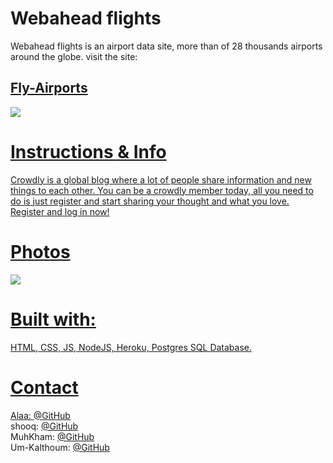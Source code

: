 # Webahead flights

Webahead flights is an airport data site, more than of 28 thousands airports around the globe.
visit the site: <h2><a href="https://crowdly-blog.herokuapp.com/">Fly-Airports</h2>

<img src="https://image4.owler.com/logo/crowdly_owler_20160226_201601_original.png">

# Instructions & Info

Crowdly is a global blog where a lot of people share information and new things to each other.
You can be a crowdly member today, all you need to do is just register and start sharing your thought and what you love.
Register and log in now!

# Photos

<img src="https://crowdly.com/assets/crowdly-platform-imac-fe4d25b06c9af2eb2129e30369ce6a2a55633cda878cf7e0eaf2e1f44388e29c.png">

# Built with:

HTML, CSS, JS, NodeJS, Heroku, Postgres SQL Database.

# Contact

Alaa: [@GitHub](https://github.com/alaabashiyi) <br>
shooq: [@GitHub](https://github.com/shoogkabiya) <br>
MuhKham: [@GitHub](https://github.com/nuwrss) <br>
Um-Kalthoum: [@GitHub](https://github.com/Lujain-AbdUllatif) <br>
